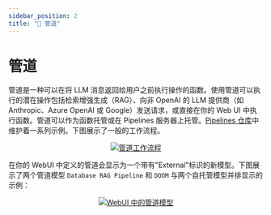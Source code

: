 ```yaml
---
sidebar_position: 2
title: "🔧 管道"
---
```


# 管道
管道是一种可以在将 LLM 消息返回给用户之前执行操作的函数。使用管道可以执行的潜在操作包括检索增强生成（RAG）、向非 OpenAI 的 LLM 提供商（如 Anthropic、Azure OpenAI 或 Google）发送请求，或直接在你的 Web UI 中执行函数。管道可以作为函数托管或在 Pipelines 服务器上托管。[Pipelines 仓库](https://github.com/open-webui/pipelines/tree/main/examples/pipelines)中维护着一系列示例。下图展示了一般的工作流程。

<p align="center">
  <a href="#">
    <img src="/img/pipelines/pipes.png" alt="管道工作流程" />
  </a>
</p>

在你的 WebUI 中定义的管道会显示为一个带有"External"标识的新模型。下图展示了两个管道模型 `Database RAG Pipeline` 和 `DOOM` 与两个自托管模型并排显示的示例：

<p align="center">
  <a href="#">
    <img src="/img/pipelines/pipe-model-example.png" alt="WebUI 中的管道模型" />
  </a>
</p>
